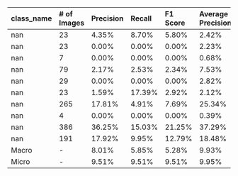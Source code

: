 | class_name   | # of Images   | Precision   | Recall   | F1 Score   | Average Precision   |
|:-------------|:--------------|:------------|:---------|:-----------|:--------------------|
| nan          | 23            | 4.35%       | 8.70%    | 5.80%      | 2.42%               |
| nan          | 23            | 0.00%       | 0.00%    | 0.00%      | 2.23%               |
| nan          | 7             | 0.00%       | 0.00%    | 0.00%      | 0.68%               |
| nan          | 79            | 2.17%       | 2.53%    | 2.34%      | 7.53%               |
| nan          | 29            | 0.00%       | 0.00%    | 0.00%      | 2.82%               |
| nan          | 23            | 1.59%       | 17.39%   | 2.92%      | 2.12%               |
| nan          | 265           | 17.81%      | 4.91%    | 7.69%      | 25.34%              |
| nan          | 4             | 0.00%       | 0.00%    | 0.00%      | 0.39%               |
| nan          | 386           | 36.25%      | 15.03%   | 21.25%     | 37.29%              |
| nan          | 191           | 17.92%      | 9.95%    | 12.79%     | 18.48%              |
| Macro        | -             | 8.01%       | 5.85%    | 5.28%      | 9.93%               |
| Micro        | -             | 9.51%       | 9.51%    | 9.51%      | 9.95%               |